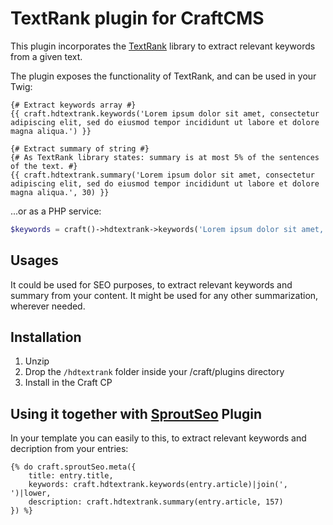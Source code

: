 # TextRank plugin for CraftCMS
This plugin incorporates the [TextRank](https://github.com/crodas/TextRank) library to extract relevant keywords from a given text.

The plugin exposes the functionality of TextRank, and can be used in your Twig:

```twig
{# Extract keywords array #}
{{ craft.hdtextrank.keywords('Lorem ipsum dolor sit amet, consectetur adipiscing elit, sed do eiusmod tempor incididunt ut labore et dolore magna aliqua.') }}

{# Extract summary of string #}
{# As TextRank library states: summary is at most 5% of the sentences of the text. #}
{{ craft.hdtextrank.summary('Lorem ipsum dolor sit amet, consectetur adipiscing elit, sed do eiusmod tempor incididunt ut labore et dolore magna aliqua.', 30) }}
```

...or as a PHP service:

```php
$keywords = craft()->hdtextrank->keywords('Lorem ipsum dolor sit amet, consectetur adipiscing elit, sed do eiusmod tempor incididunt ut labore et dolore magna aliqua.');
```

## Usages
It could be used for SEO purposes, to extract relevant keywords and summary from your content.
It might be used for any other summarization, wherever needed.

## Installation
1. Unzip
2. Drop the ```/hdtextrank``` folder inside your /craft/plugins directory
3. Install in the Craft CP

Using it together with [SproutSeo](http://sprout.barrelstrengthdesign.com/craft-plugins/seo) Plugin
-------------

In your template you can easily to this, to extract relevant keywords and decription from your entries:
```twig
{% do craft.sproutSeo.meta({
	title: entry.title,
	keywords: craft.hdtextrank.keywords(entry.article)|join(', ')|lower,
	description: craft.hdtextrank.summary(entry.article, 157)
}) %}
```

